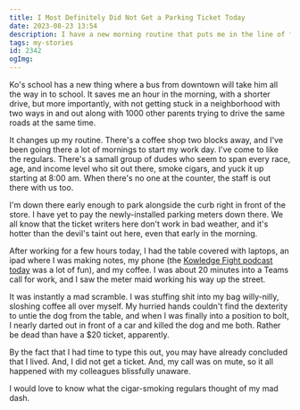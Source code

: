 ```yaml
---
title: I Most Definitely Did Not Get a Parking Ticket Today
date: 2023-08-23 13:54
description: I have a new morning routine that puts me in the line of fire for parking tickets.  Today was the first time that it became an issue.
tags: my-stories
id: 2342
ogImg: 
---
```

Ko's school has a new thing where a bus from downtown will take him all the way in to school.  It saves me an hour in the morning, with a shorter drive, but more importantly, with not getting stuck in a neighborhood with two ways in and out along with 1000 other parents trying to drive the same roads at the same time.

It changes up my routine.  There's a coffee shop two blocks away, and I've been going there a lot of mornings to start my work day.  I've come to like the regulars.  There's a samall group of dudes who seem to span every race, age, and income level who sit out there, smoke cigars, and yuck it up starting at 8:00 am.  When there's no one at the counter, the staff is out there with us too.

I'm down there early enough to park alongside the curb right in front of the store.  I have yet to pay the newly-installed parking meters down there.  We all know that the ticket writers here don't work in bad weather, and it's hotter than the devil's taint out here, even that early in the morning.

After working for a few hours today, I had the table covered with laptops, an ipad where I was making notes, my phone (the <a href="https://knowledgefight.libsyn.com/841-like-a-pearl-before-a-swine" target="_blank">Kowledge Fight podcast today</a> was a lot of fun), and my coffee.  I was about 20 minutes into a Teams call for work, and I saw the meter maid working his way up the street.

It was instantly a mad scramble.  I was stuffing shit into my bag willy-nilly, sloshing coffee all over myself.  My hurried hands couldn't find the dexterity to untie the dog from the table, and when I was finally into a position to bolt, I nearly darted out in front of a car and killed the dog and me both.  Rather be dead than have a $20 ticket, apparently.

By the fact that I had time to type this out, you may have already concluded that I lived.  And, I did not get a ticket.  And, my call was on mute, so it all happened with my colleagues blissfully unaware.

I would love to know what the cigar-smoking regulars thought of my mad dash.